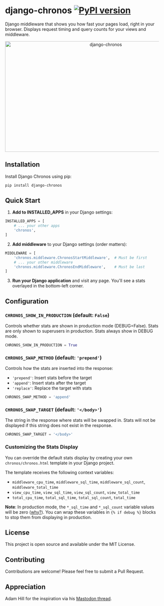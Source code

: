 # django-chronos [![PyPI version](https://img.shields.io/pypi/v/django-chronos.svg)](https://pypi.org/project/django-chronos/)

Django middleware that shows you how fast your pages load, right in your browser. Displays request timing and query counts for your views and middleware.

<p align="center">
    <img width="644" height="362" alt="django-chronos" src="https://github.com/user-attachments/assets/f1c61c50-d3a2-4a96-9078-40b2ea9b4430" />
</p>

## Installation

Install Django Chronos using pip:

```bash
pip install django-chronos
```

## Quick Start

1. **Add to INSTALLED_APPS** in your Django settings:

```python
INSTALLED_APPS = [
    # ... your other apps
    'chronos',
]
```

2. **Add middleware** to your Django settings (order matters):

```python
MIDDLEWARE = [
    'chronos.middleware.ChronosStartMiddleware',  # Must be first
    # ... your other middleware
    'chronos.middleware.ChronosEndMiddleware',    # Must be last
]
```

3. **Run your Django application** and visit any page. You'll see a stats overlayed in the bottom-left corner.

## Configuration

### `CHRONOS_SHOW_IN_PRODUCTION` (default: `False`)
Controls whether stats are shown in production mode (DEBUG=False). Stats are only shown to superusers in production. Stats always show in DEBUG mode.

```python
CHRONOS_SHOW_IN_PRODUCTION = True
```

### `CHRONOS_SWAP_METHOD` (default: `'prepend'`)
Controls how the stats are inserted into the response:
- `'prepend'`: Insert stats before the target
- `'append'`: Insert stats after the target  
- `'replace'`: Replace the target with stats

```python
CHRONOS_SWAP_METHOD = 'append'
```

### `CHRONOS_SWAP_TARGET` (default: `'</body>'`)
The string in the response where stats will be swapped in. Stats will not be displayed if this string does not exist in the response.

```python
CHRONOS_SWAP_TARGET = '</body>'
```

### Customizing the Stats Display

You can override the default stats display by creating your own `chronos/chronos.html` template in your Django project.

The template receives the following context variables:
- `middleware_cpu_time`, `middleware_sql_time`, `middleware_sql_count`, `middleware_total_time`
- `view_cpu_time`, `view_sql_time`, `view_sql_count`, `view_total_time`  
- `total_cpu_time`, `total_sql_time`, `total_sql_count`, `total_time`

**Note**: In production mode, the `*_sql_time` and `*_sql_count` variable values will be zero ([why?](https://docs.djangoproject.com/en/5.2/faq/models/#how-can-i-see-the-raw-sql-queries-django-is-running)). You can wrap these variables in `{% if debug %}` blocks to stop them from displaying in production.

## License

This project is open source and available under the MIT License.

## Contributing

Contributions are welcome! Please feel free to submit a Pull Request.

## Appreciation

Adam Hill for the inspiration via his [Mastodon thread](https://indieweb.social/@adamghill/114950349384521325).
